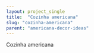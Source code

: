 ```yaml
---
layout: project_single
title:  "Cozinha americana"
slug: "cozinha-americana"
parent: "americana-decor-ideas"
---
```

Cozinha americana
